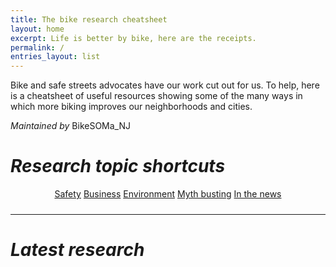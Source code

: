 ```yaml
---
title: The bike research cheatsheet
layout: home
excerpt: Life is better by bike, here are the receipts.
permalink: /
entries_layout: list
---
```


Bike and safe streets advocates have our work cut out for us. To help, here is a cheatsheet of useful resources showing
some of the many ways in which more biking improves our neighborhoods and cities.

_Maintained by_ <a class="social-icon" href="https://instagram.com/bikesoma_nj" style="text-decoration:none"><i class="fab fa-instagram" title="Instagram"></i>BikeSOMa_NJ</a>

# _Research topic shortcuts_

<div style="text-align: center;">
    <div style="display: inline-block; float: none; padding-bottom: 10px;">
        <a href="{{site.baseurl}}/safety" class="btn btn--accent">Safety</a>
        <a href="{{site.baseurl}}/business" class="btn btn--accent">Business</a>
        <a href="{{site.baseurl}}/environment" class="btn btn--accent">Environment</a>
        <a href="{{site.baseurl}}/myth-busting" class="btn btn--accent">Myth busting</a>
        <a href="{{site.baseurl}}/in-the-news" class="btn btn--accent">In the news</a>
    </div>
</div>

<hr>

# _Latest research_

